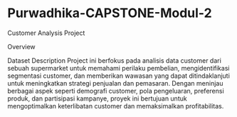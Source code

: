 # Purwadhika-CAPSTONE-Modul-2
Customer Analysis Project

Overview

Dataset Description
Project ini berfokus pada analisis data customer dari sebuah supermarket untuk memahami perilaku pembelian, mengidentifikasi segmentasi customer, dan memberikan wawasan yang dapat ditindaklanjuti untuk meningkatkan strategi penjualan dan pemasaran. Dengan meninjau berbagai aspek seperti demografi customer, pola pengeluaran, preferensi produk, dan partisipasi kampanye, proyek ini bertujuan untuk mengoptimalkan keterlibatan customer dan memaksimalkan profitabilitas.
